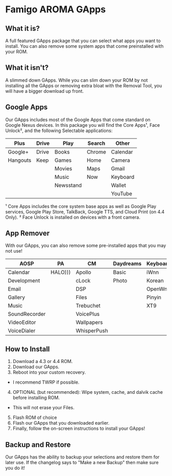 Famigo AROMA GApps
============
What it is?
------------
A full featured GApps package that you can select what apps you want to install. You can also remove some system apps that come preinstalled with your ROM.

What it isn't?
------------
A slimmed down GApps. While you can slim down your ROM by not installing all the GApps or removing extra bloat with the Removal Tool, you will have a bigger download up front.

Google Apps
------------
Our GApps includes most of the Google Apps that come standard on Google Nexus devices.
In this package you will find the Core Apps¹, Face Unlock², and the following Selectable applications:

|Plus|Drive|Play|Search|Other|
|----|-----|----|------|-----|
|Google+|Drive|Books|Chrome|Calendar|
|Hangouts|Keep|Games|Home|Camera|
|||Movies|Maps|Gmail|
|||Music|Now|Keyboard|
|||Newsstand||Wallet|
|||||YouTube|

¹ Core Apps includes the core system base apps as well as Google Play services, Google Play Store, TalkBack, Google TTS, and Cloud Print (on 4.4 Only).
² Face Unlock is installed on devices with a front camera.

App Remover
------------
With our GApps, you can also remove some pre-installed apps that you may not use!

|AOSP| PA | CM |Daydreams|Keyboards|Wallpapers|PAC|Slim|Other|
|----|----|----|---------|---------|----------|---|----|-----|
|Calendar|HALO)))|Apollo|Basic|iWnn|Basic|Game|Files|SpareParts|
|Development||cLock|Photo|Korean|Galaxy4|Wallpapers|IRC|Terminal|
|Email||DSP||OpenWnn|HoloSpiral||||
|Gallery||Files||Pinyin|MagicSmoke||||
|Music||Trebuchet||XT9|NoiseField||||
|SoundRecorder||VoicePlus|||PhaseBeam||||
|VideoEditor||Wallpapers|||SunBeam||||
|VoiceDialer||WhisperPush|||Visualizations||||

How to Install
------------
1. Download a 4.3 or 4.4 ROM.
2. Download our GApps.
3. Reboot into your custom recovery.
  * I recommend TWRP if possible.
4. OPTIONAL (but recommended): Wipe system, cache, and dalvik cache before installing ROM.
  * This will not erase your Files.
5. Flash ROM of choice
6. Flash our GApps that you downloaded earlier.
7. Finally, follow the on-screen instructions to install your GApps!

Backup and Restore
------------
Our GApps has the ability to backup your selections and restore them for later use.
If the changelog says to "Make a new Backup" then make sure you do it!
